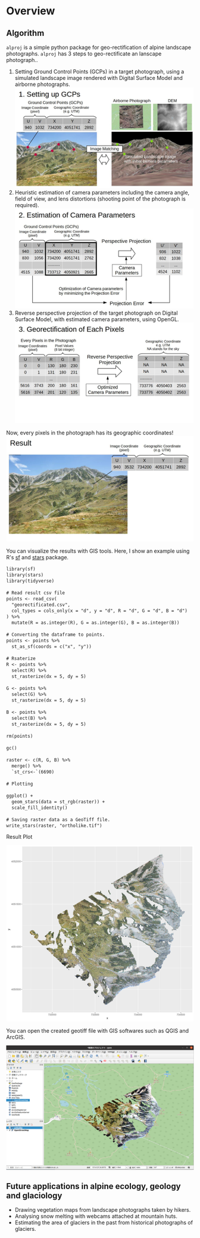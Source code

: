 # Overview
## Algorithm
`alproj` is a simple python package for geo-rectification of alpine landscape photographs. 
`alproj` has 3 steps to geo-rectificate an lanscape photograph..
1. Setting Ground Control Points (GCPs) in a target photograph, using a simulated landscape image rendered with Digital Surface Model and airborne photographs.
![](_static/setting_up_gcps.jpg)
2. Heuristic estimation of camera parameters including the camera angle, field of view, and lens distortions (shooting point of the photograph is required).
![](_static/estimation_of_camera_parameters.jpg)
3. Reverse perspective projection of the target photograph on Digital Surface Model, with estimated camera parameters, using OpenGL.
![](_static/georectification.jpg)

Now, every pixels in the photograph has its geographic coordinates!
![](_static/result.jpg)

You can visualize the results with GIS tools. Here, I show an example using R's [sf](https://r-spatial.github.io/sf/) and [stars](https://r-spatial.github.io/stars/) package.
```{r}
library(sf)
library(stars)
library(tidyverse)

# Read result csv file
points <- read_csv(
  "georectificated.csv",
  col_types = cols_only(x = "d", y = "d", R = "d", G = "d", B = "d")
) %>%
  mutate(R = as.integer(R), G = as.integer(G), B = as.integer(B))

# Converting the dataframe to points. 
points <- points %>% 
  st_as_sf(coords = c("x", "y"))

# Rsaterize
R <- points %>%
  select(R) %>%
  st_rasterize(dx = 5, dy = 5) 

G <- points %>%
  select(G) %>%
  st_rasterize(dx = 5, dy = 5) 

B <- points %>%
  select(B) %>%
  st_rasterize(dx = 5, dy = 5) 

rm(points)

gc()

raster <- c(R, G, B) %>%
  merge() %>%
  `st_crs<-`(6690)

# Plotting

ggplot() +
  geom_stars(data = st_rgb(raster)) +
  scale_fill_identity()

# Saving raster data as a GeoTiff file.
write_stars(raster, "ortholike.tif")
```

Result Plot

![](_static/ortholike.png)

You can open the created geotiff file with GIS softwares such as QGIS and ArcGIS.

![](_static/ortholike_qgis.png)

## Future applications in alpine ecology, geology and glaciology
- Drawing vegetation maps from landscape photographs taken by hikers.
- Analysing snow melting with webcams attached at mountain huts.
- Estimating the area of glaciers in the past from historical photographs of glaciers.